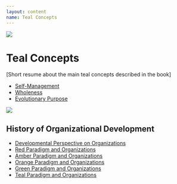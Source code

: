 ```yaml
---
layout: content
name: Teal Concepts
---
```

![](/media/fundamental-assumptions.jpg)

# Teal Concepts

\[Short resume about the main teal concepts described in the book]

* [Self-Management](../../theory/self-management/)
* [Wholeness](../../theory/wholeness/)
* [Evolutionary Purpose](../../theory/evolutionary-purpose/)







![](/media/1_018-small.png)

## History of Organizational Development

* [Developmental Perspective on Organizations](../../theory/developmental-perspective-on-organizations/)
* [Red Paradigm and Organizations](../../theory/red-organizations/)
* [Amber Paradigm and Organizations](../../theory/amber-paradigm-and-organizations/)
* [Orange Paradigm and Organizations](../../theory/orange-paradigm-and-organizations/)
* [Green Paradigm and Organizations](../../theory/green-paradigm-and-organizations/)
* [Teal Paradigm and Organizations](../../theory/teal-paradigm-and-organizations/)